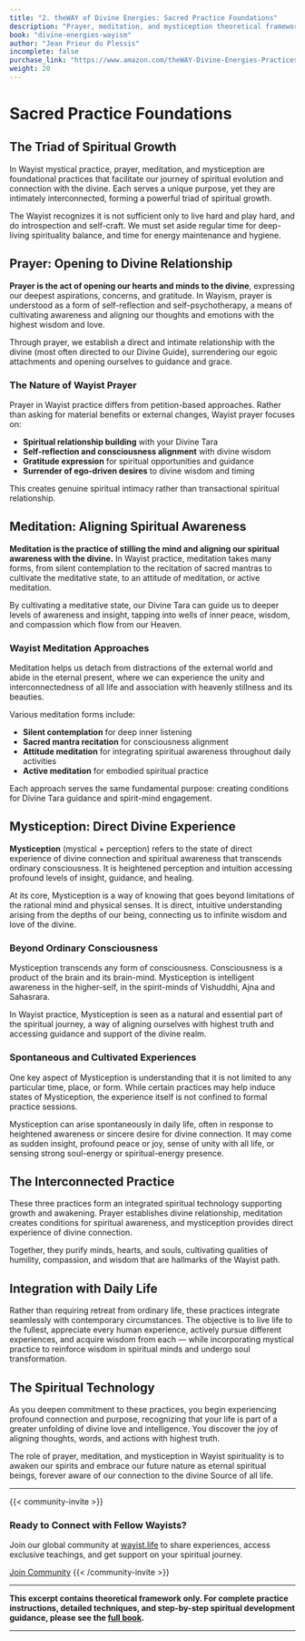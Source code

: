 ```yaml
---
title: "2. theWAY of Divine Energies: Sacred Practice Foundations"
description: "Prayer, meditation, and mystiception theoretical framework"
book: "divine-energies-wayism"
author: "Jean Prieur du Plessis"
incomplete: false
purchase_link: "https://www.amazon.com/theWAY-Divine-Energies-Practices-Transformation/dp/1998478505/"
weight: 20
---
```


# Sacred Practice Foundations

## The Triad of Spiritual Growth

In Wayist mystical practice, prayer, meditation, and mystiception are foundational practices that facilitate our journey of spiritual evolution and connection with the divine. Each serves a unique purpose, yet they are intimately interconnected, forming a powerful triad of spiritual growth.

The Wayist recognizes it is not sufficient only to live hard and play hard, and do introspection and self-craft. We must set aside regular time for deep-living spirituality balance, and time for energy maintenance and hygiene.

## Prayer: Opening to Divine Relationship

**Prayer is the act of opening our hearts and minds to the divine**, expressing our deepest aspirations, concerns, and gratitude. In Wayism, prayer is understood as a form of self-reflection and self-psychotherapy, a means of cultivating awareness and aligning our thoughts and emotions with the highest wisdom and love.

Through prayer, we establish a direct and intimate relationship with the divine (most often directed to our Divine Guide), surrendering our egoic attachments and opening ourselves to guidance and grace.

### The Nature of Wayist Prayer

Prayer in Wayist practice differs from petition-based approaches. Rather than asking for material benefits or external changes, Wayist prayer focuses on:

- **Spiritual relationship building** with your Divine Tara
- **Self-reflection and consciousness alignment** with divine wisdom
- **Gratitude expression** for spiritual opportunities and guidance
- **Surrender of ego-driven desires** to divine wisdom and timing

This creates genuine spiritual intimacy rather than transactional spiritual relationship.

## Meditation: Aligning Spiritual Awareness

**Meditation is the practice of stilling the mind and aligning our spiritual awareness with the divine.** In Wayist practice, meditation takes many forms, from silent contemplation to the recitation of sacred mantras to cultivate the meditative state, to an attitude of meditation, or active meditation.

By cultivating a meditative state, our Divine Tara can guide us to deeper levels of awareness and insight, tapping into wells of inner peace, wisdom, and compassion which flow from our Heaven.

### Wayist Meditation Approaches

Meditation helps us detach from distractions of the external world and abide in the eternal present, where we can experience the unity and interconnectedness of all life and association with heavenly stillness and its beauties.

Various meditation forms include:
- **Silent contemplation** for deep inner listening
- **Sacred mantra recitation** for consciousness alignment
- **Attitude meditation** for integrating spiritual awareness throughout daily activities
- **Active meditation** for embodied spiritual practice

Each approach serves the same fundamental purpose: creating conditions for Divine Tara guidance and spirit-mind engagement.

## Mystiception: Direct Divine Experience

**Mystiception** (mystical + perception) refers to the state of direct experience of divine connection and spiritual awareness that transcends ordinary consciousness. It is heightened perception and intuition accessing profound levels of insight, guidance, and healing.

At its core, Mystiception is a way of knowing that goes beyond limitations of the rational mind and physical senses. It is direct, intuitive understanding arising from the depths of our being, connecting us to infinite wisdom and love of the divine.

### Beyond Ordinary Consciousness

Mystiception transcends any form of consciousness. Consciousness is a product of the brain and its brain-mind. Mystiception is intelligent awareness in the higher-self, in the spirit-minds of Vishuddhi, Ajna and Sahasrara.

In Wayist practice, Mystiception is seen as a natural and essential part of the spiritual journey, a way of aligning ourselves with highest truth and accessing guidance and support of the divine realm.

### Spontaneous and Cultivated Experiences

One key aspect of Mystiception is understanding that it is not limited to any particular time, place, or form. While certain practices may help induce states of Mystiception, the experience itself is not confined to formal practice sessions.

Mystiception can arise spontaneously in daily life, often in response to heightened awareness or sincere desire for divine connection. It may come as sudden insight, profound peace or joy, sense of unity with all life, or sensing strong soul-energy or spiritual-energy presence.

## The Interconnected Practice

These three practices form an integrated spiritual technology supporting growth and awakening. Prayer establishes divine relationship, meditation creates conditions for spiritual awareness, and mystiception provides direct experience of divine connection.

Together, they purify minds, hearts, and souls, cultivating qualities of humility, compassion, and wisdom that are hallmarks of the Wayist path.

## Integration with Daily Life

Rather than requiring retreat from ordinary life, these practices integrate seamlessly with contemporary circumstances. The objective is to live life to the fullest, appreciate every human experience, actively pursue different experiences, and acquire wisdom from each — while incorporating mystical practice to reinforce wisdom in spiritual minds and undergo soul transformation.

## The Spiritual Technology

As you deepen commitment to these practices, you begin experiencing profound connection and purpose, recognizing that your life is part of a greater unfolding of divine love and intelligence. You discover the joy of aligning thoughts, words, and actions with highest truth.

The role of prayer, meditation, and mystiception in Wayist spirituality is to awaken our spirits and embrace our future nature as eternal spiritual beings, forever aware of our connection to the divine Source of all life.

---

{{< community-invite >}}
### Ready to Connect with Fellow Wayists?

Join our global community at [wayist.life](https://wayist.life) to share experiences, access exclusive teachings, and get support on your spiritual journey.

<a href="https://wayist.life" class="cta-button">Join Community</a>
{{< /community-invite >}}

---

**This excerpt contains theoretical framework only. For complete practice instructions, detailed techniques, and step-by-step spiritual development guidance, please see the [full book](https://www.amazon.com/theWAY-Divine-Energies-Practices-Transformation/dp/1998478505/).**

---

